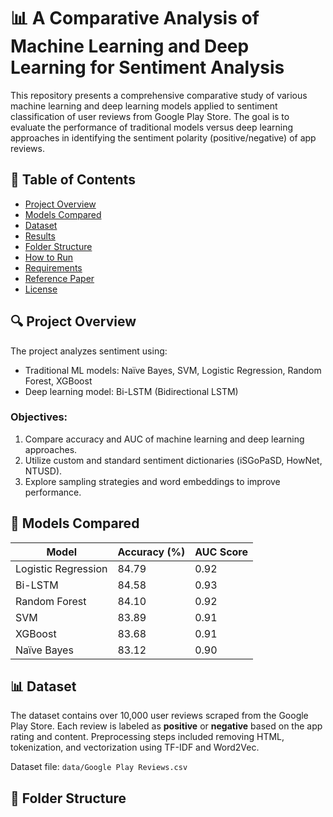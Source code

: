 # 📊 A Comparative Analysis of Machine Learning and Deep Learning for Sentiment Analysis

This repository presents a comprehensive comparative study of various machine learning and deep learning models applied to sentiment classification of user reviews from Google Play Store. The goal is to evaluate the performance of traditional models versus deep learning approaches in identifying the sentiment polarity (positive/negative) of app reviews.

## 📝 Table of Contents

- [Project Overview](#project-overview)
- [Models Compared](#models-compared)
- [Dataset](#dataset)
- [Results](#results)
- [Folder Structure](#folder-structure)
- [How to Run](#how-to-run)
- [Requirements](#requirements)
- [Reference Paper](#reference-paper)
- [License](#license)

## 🔍 Project Overview

The project analyzes sentiment using:
- Traditional ML models: Naïve Bayes, SVM, Logistic Regression, Random Forest, XGBoost
- Deep learning model: Bi-LSTM (Bidirectional LSTM)

### Objectives:
1. Compare accuracy and AUC of machine learning and deep learning approaches.
2. Utilize custom and standard sentiment dictionaries (iSGoPaSD, HowNet, NTUSD).
3. Explore sampling strategies and word embeddings to improve performance.

## 🧠 Models Compared

| Model              | Accuracy (%) | AUC Score |
|-------------------|--------------|-----------|
| Logistic Regression | 84.79       | 0.92      |
| Bi-LSTM             | 84.58       | 0.93      |
| Random Forest       | 84.10       | 0.92      |
| SVM                 | 83.89       | 0.91      |
| XGBoost             | 83.68       | 0.91      |
| Naïve Bayes         | 83.12       | 0.90      |

## 📊 Dataset

The dataset contains over 10,000 user reviews scraped from the Google Play Store. Each review is labeled as **positive** or **negative** based on the app rating and content. Preprocessing steps included removing HTML, tokenization, and vectorization using TF-IDF and Word2Vec.

Dataset file: `data/Google Play Reviews.csv`

## 📁 Folder Structure

